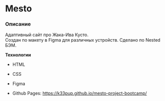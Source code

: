 # Mesto

### Описание

Адаптивный сайт про Жака-Ива Кусто.  
Создан по макету в Figma для различных устройств. Сделано по Nested БЭМ.

**Технологии**

* HTML
* CSS
* Figma

* Github Pages: https://k33pup.github.io/mesto-project-bootcamp/

